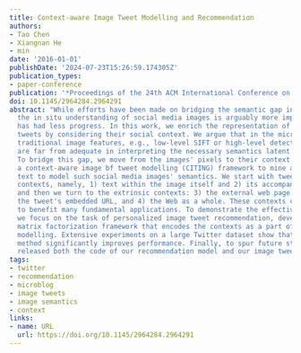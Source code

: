 ```yaml
---
title: Context-aware Image Tweet Modelling and Recommendation
authors:
- Tao Chen
- Xiangnan He
- min
date: '2016-01-01'
publishDate: '2024-07-23T15:26:59.174305Z'
publication_types:
- paper-conference
publication: '*Proceedings of the 24th ACM International Conference on Multimedia*'
doi: 10.1145/2964284.2964291
abstract: "While efforts have been made on bridging the semantic gap in image understanding,
  the in situ understanding of social media images is arguably more important but
  has had less progress. In this work, we enrich the representation of images in image
  tweets by considering their social context. We argue that in the microblog context,
  traditional image features, e.g., low-level SIFT or high-level detected objects,
  are far from adequate in interpreting the necessary semantics latent in image tweets.
  To bridge this gap, we move from the images' pixels to their context and propose
  a context-aware image bf tweet modelling (CITING) framework to mine and fuse contextual
  text to model such social media images' semantics. We start with tweet's intrinsic
  contexts, namely, 1) text within the image itself and 2) its accompanying text;
  and then we turn to the extrinsic contexts: 3) the external web page linked to by
  the tweet's embedded URL, and 4) the Web as a whole. These contexts can be leveraged
  to benefit many fundamental applications. To demonstrate the effectiveness our framework,
  we focus on the task of personalized image tweet recommendation, developing a feature-aware
  matrix factorization framework that encodes the contexts as a part of user interest
  modelling. Extensive experiments on a large Twitter dataset show that our proposed
  method significantly improves performance. Finally, to spur future studies, we have
  released both the code of our recommendation model and our image tweet dataset."
tags:
- twitter
- recommendation
- microblog
- image tweets
- image semantics
- context
links:
- name: URL
  url: https://doi.org/10.1145/2964284.2964291
---
```

